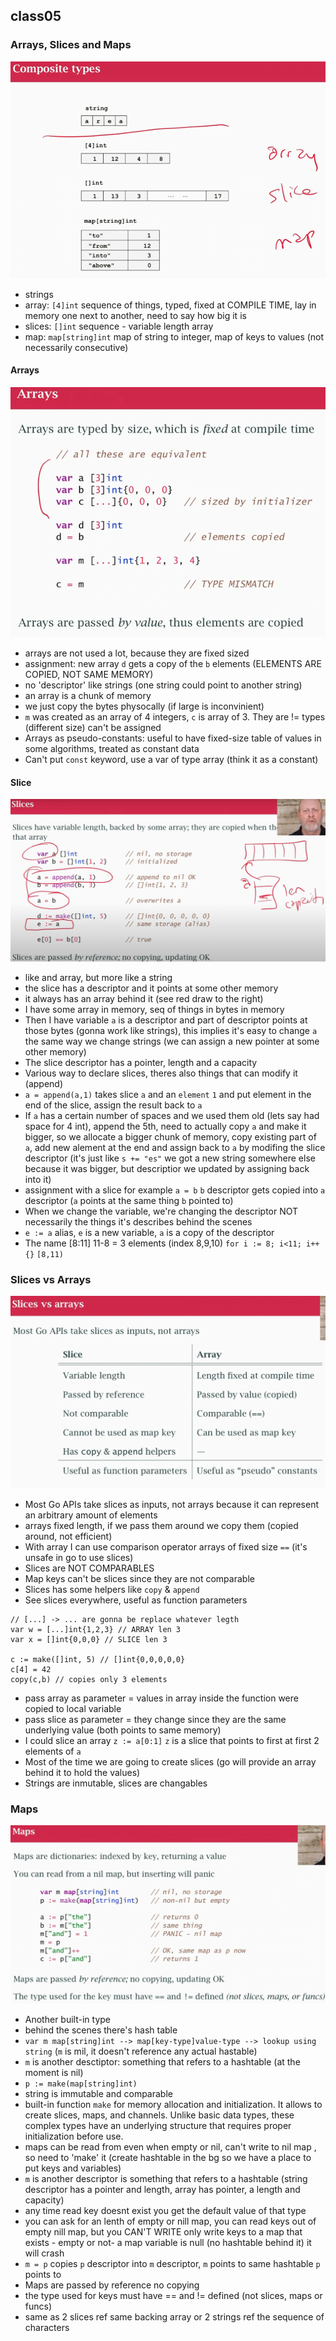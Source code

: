 ## class05

### Arrays, Slices and Maps

![myimage](./img/array-slices-map.png)

- strings 
- array:    `[4]int` sequence of things, typed, fixed at COMPILE TIME, lay in memory one next to another, need to say how big it is
- slices:   `[]int` sequence - variable length array
- map:      `map[string]int` map of string to integer, map of keys to values (not necessarily consecutive) 

#### Arrays
![myimage](./img/arrays.png)
- arrays are not used a lot, because they are fixed sized
- assignment: new array `d` gets a copy of the `b` elements (ELEMENTS ARE COPIED, NOT SAME MEMORY)
- no 'descriptor' like strings (one string could point to another string)
- an array is a chunk of memory
- we just copy the bytes physocally (if large is inconvinient)
- `m` was created as an array of 4 integers, `c` is array of 3. They are != types (different size) can't be assigned 
- Arrays as pseudo-constants: useful to have fixed-size table of values in some algorithms, treated as constant data
- Can't put `const` keyword, use a var of type array (think it as a constant)

#### Slice
![myimage](./img/slices.png)
- like and array, but more like a string
- the slice has a descriptor and it points at some other memory
- it always has an array behind it (see red draw to the right)
- I have some array in memory, seq of things in bytes in memory
- Then I have variable `a` is a descriptor and part of descriptor points at those bytes (gonna work like strings), this implies it's easy to change `a` the same way we change strings (we can assign a new pointer at some other memory)
- The slice descriptor has a pointer, length and a capacity
- Various way to declare slices, theres also things that can modify it (append)
- `a = append(a,1)` takes slice `a` and an `element` `1` and put element in the end of the slice, assign the result back to `a`
- If `a` has a certain number of spaces and we used them old (lets say had space for 4 int), append the 5th, need to actually copy `a` and make it bigger, so we allocate a bigger chunk of memory, copy existing part of `a`, add new alement at the end and assign back to `a` by modifing the slice descriptor (it's just like `s += "es"` we got a new string somewhere else because it was bigger, but descriptior we updated by assigning back into it)
- assignment with a slice for example `a = b` `b` descriptor gets copied into `a` descriptor (`a` points at the same thing `b` pointed to)
- When we change the variable, we're changing the descriptor NOT necessarily the things it's describes behind the scenes
- `e := a` alias, `e` is a new variable, `a` is a copy of the descriptor
- The name [8:11] 11-8 = 3 elements (index 8,9,10) `for i := 8; i<11; i++ {}` `[8,11)`

### Slices vs Arrays
![myimage](./img/slices-vs-arrays.png)
- Most Go APIs take slices as inputs, not arrays because it can represent an arbitrary amount of elements
- arrays fixed length, if we pass them around we copy them (copied around, not efficient)
- With array I can use comparison operator  arrays of fixed size `==` (it's unsafe in go to use slices)
- Slices are NOT COMPARABLES
- Map keys can't be slices since they are not comparable
- Slices has some helpers like `copy` & `append` 
- See slices everywhere, useful as function parameters

```
// [...] -> ... are gonna be replace whatever legth
var w = [...]int{1,2,3} // ARRAY len 3
var x = []int{0,0,0} // SLICE len 3

c := make([]int, 5) // []int{0,0,0,0,0}
c[4] = 42
copy(c,b) // copies only 3 elements

```
- pass array as parameter = values in array inside the function were copied to local variable
- pass slice as parameter = they change since they are the same underlying value (both points to same memory)
- I could slice an array `z := a[0:1]` `z` is a slice that points to first at first 2 elements of `a`
- Most of the time we are going to create slices (go will provide an array behind it to hold the values)
- Strings are inmutable, slices are changables

### Maps
![myimage](./img/maps.png)
- Another built-in type
- behind the scenes there's hash table
- `var m map[string]int --> map[key-type]value-type --> lookup using string` (`m` is mil, it doesn't reference any actual hastable)
- `m` is another desctiptor: something that refers to a hashtable (at the moment is nil)
- `p := make(map[string]int) `
- string is immutable and comparable
- built-in function `make` for memory allocation and initialization. It allows to create slices, maps, and channels. Unlike basic data types, these complex types have an underlying structure that requires proper initialization before use.
- maps can be read from even when empty or nil, can't write to nil map , so need to 'make' it (create hashtable in the bg so we have a place to put keys and variables)
- `m` is another descriptor is something that refers to a hashtable (string descriptor has a pointer and length, array has pointer, a length and capacity)
- any time read key doesnt exist you get the default value of that type
- you can ask for an lenth of empty or nill map, you can read keys out of empty nill map, but you CAN'T WRITE only write keys to a map that exists - empty or not- a map variable is null (no hashtable behind it) it will crash
- `m = p` copies `p` descriptor into `m` descriptor, `m` points to same hashtable `p` points to
- Maps are passed by reference no copying
- the type used for keys must have == and != defined (not slices, maps or funcs)
- same as 2 slices ref same backing array or 2 strings ref the sequence of characters